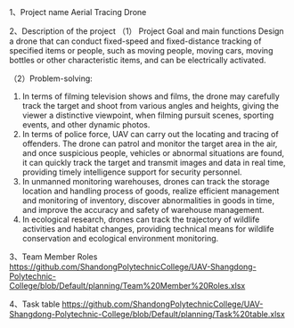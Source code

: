 1、Project name
Aerial Tracing Drone

2、Description of the project
（1） Project Goal and main functions
Design a drone that can conduct fixed-speed and fixed-distance tracking of specified items or people, such as moving people, moving cars, moving bottles or other characteristic items, and can be electrically activated.

（2）Problem-solving: 
1. In terms of filming television shows and films, the drone may carefully track the target and shoot from various angles and heights, giving the viewer a distinctive viewpoint, when filming pursuit scenes, sporting events, and other dynamic photos.
2. In terms of police force, UAV can carry out the locating and tracing of offenders. The drone can patrol and monitor the target area in the air, and once suspicious people, vehicles or abnormal situations are found, it can quickly track the target and transmit images and data in real time, providing timely intelligence support for security personnel.
3. In unmanned monitoring warehouses, drones can track the storage location and handling process of goods, realize efficient management and monitoring of inventory, discover abnormalities in goods in time, and improve the accuracy and safety of warehouse management.
4. In ecological research, drones can track the trajectory of wildlife activities and habitat changes, providing technical means for wildlife conservation and ecological environment monitoring.


3、Team Member Roles
https://github.com/ShandongPolytechnicCollege/UAV-Shangdong-Polytechnic-College/blob/Default/planning/Team%20Member%20Roles.xlsx

4、Task table
https://github.com/ShandongPolytechnicCollege/UAV-Shangdong-Polytechnic-College/blob/Default/planning/Task%20table.xlsx
